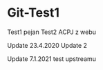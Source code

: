 # Git-Test1

Test1 pejan
Test2 ACPJ z webu

Update 23.4.2020
Update 2

Update 7.1.2021 test upstreamu

